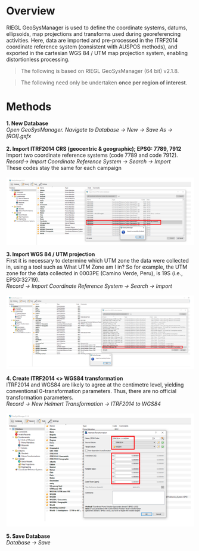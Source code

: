 # Overview
RIEGL GeoSysManager is used to define the coordinate systems, datums, ellipsoids, map projections and transforms used during georeferencing activities. Here, data are imported and pre-processed in the ITRF2014 coordinate reference system (consistent with AUSPOS methods), and exported in the cartesian WGS 84 / UTM map projection system, enabling distortionless processing.

> The following is based on RIEGL GeoSysManager (64 bit) v2.1.8.

> The following need only be undertaken **once per region of interest**.

# Methods
**1. New Database**
<br>
*Open GeoSysManager. Navigate to Database → New → Save As → [ROI].gsfx*
<br><br>
**2. Import ITRF2014 CRS (geocentric & geographic); EPSG: 7789, 7912**
<br>
Import two coordinate reference systems (code 7789 and code 7912).
<br>
*Record→ Import Coordinate Reference System → Search → Import*
<br>
These codes stay the same for each campaign
<br><br>
![alt text](img/geosys1.png)

**3. Import WGS 84 / UTM projection**
<br>
First it is necessary to determine which UTM zone the data were collected in, using a tool such as What UTM Zone am I in? So for example, the UTM zone for the data collected in 0003PE (Camino Verde, Peru), is 19S (i.e., EPSG:32719).
<br>
*Record → Import Coordinate Reference System → Search → Import*
<br><br>
![alt text](img/geosys2.png)

**4. Create ITRF2014 <> WGS84 transformation**
<br>
ITRF2014 and WGS84 are likely to agree at the centimetre level, yielding conventional 0-transformation parameters. Thus, there are no official transformation parameters.
<br>
*Record → New Helmert Transformation → ITRF2014 to WGS84*
<br><br>
![alt text](img/geosys3.png)

**5. Save Database**
<br>
*Database → Save*
